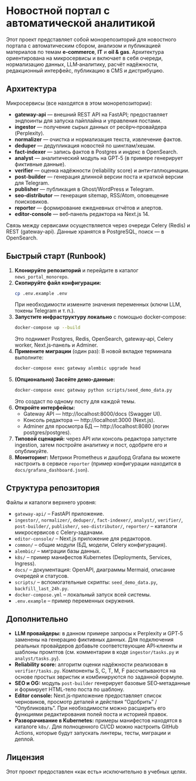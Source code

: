 # Новостной портал с автоматической аналитикой

Этот проект представляет собой монорепозиторий для новостного портала с автоматическим сбором, анализом и публикацией материалов по темам **e‑commerce**, **IT** и **oil & gas**. Архитектура ориентирована на микросервисы и включает в себя очереди, нормализацию данных, LLM‑аналитику, расчёт надёжности, редакционный интерфейс, публикацию в CMS и дистрибуцию.

## Архитектура

Микросервисы (все находятся в этом монорепозитории):

- **gateway-api** — внешний REST API на FastAPI; предоставляет эндпоинты для запуска пайплайна и управления постами.
- **ingestor** — получение сырых данных от ресёрч‑провайдера (Perplexity).
- **normalizer** — очистка и нормализация текста, извлечение фактов.
- **deduper** — дедупликация новостей по шинглам/хешам.
- **fact-indexer** — запись фактов в Postgres и индекс в OpenSearch.
- **analyst** — аналитический модуль на GPT‑5 (в примере генерирует фиктивные данные).
- **verifier** — оценка надёжности (reliability score) и анти‑галлюцинации.
- **post-builder** — генерация длинной версии поста и краткой версии для Telegram.
- **publisher** — публикация в Ghost/WordPress и Telegram.
- **seo-distributor** — генерация sitemap, RSS/Atom, оповещение поисковиков.
- **reporter** — формирование ежедневных отчётов и алертов.
- **editor-console** — веб‑панель редактора на Next.js 14.

Связь между сервисами осуществляется через очереди Celery (Redis) и REST (gateway-api). Данные хранятся в PostgreSQL, поиск — в OpenSearch.

## Быстрый старт (Runbook)

1. **Клонируйте репозиторий** и перейдите в каталог `news_portal_monorepo`.
2. **Скопируйте файл конфигурации:**
   ```bash
   cp .env.example .env
   ```
   При необходимости измените значения переменных (ключи LLM, токены Telegram и т. п.).
3. **Запустите инфраструктуру локально** с помощью docker‑compose:
   ```bash
   docker-compose up --build
   ```
   Это поднимет Postgres, Redis, OpenSearch, gateway‑api, Celery worker, Next.js‑панель и Adminer.
4. **Примените миграции** (один раз):
   В новой вкладке терминала выполните:
   ```bash
   docker-compose exec gateway alembic upgrade head
   ```
5. **(Опционально) Засейте демо‑данные:**
   ```bash
   docker-compose exec gateway python scripts/seed_demo_data.py
   ```
   Это создаст по одному посту для каждой темы.
6. **Откройте интерфейсы:**
   - Gateway API — http://localhost:8000/docs (Swagger UI).
   - Консоль редактора — http://localhost:3000 (Next.js).
   - Adminer для просмотра БД — http://localhost:8080 (логин postgres/postgres).
7. **Типовой сценарий:** через API или консоль редактора запустите ingestion, затем постройте аналитику и пост, одобрите его и опубликуйте.
8. **Мониторинг:** Метрики Prometheus и дашборд Grafana вы можете настроить в сервисе `reporter` (пример конфигурации находится в `docs/grafana_dashboard.json`).

## Структура репозитория

Файлы и каталоги верхнего уровня:

- `gateway-api/` – FastAPI приложение.
- `ingestor/`, `normalizer/`, `deduper/`, `fact-indexer/`, `analyst/`, `verifier/`, `post-builder/`, `publisher/`, `seo-distributor/`, `reporter/` – каталоги микросервисов с Celery‑задачами.
- `editor-console/` – Next.js приложение для редакторов.
- `common/` – общие модули (БД, модели, Celery конфигурация).
- `alembic/` – миграции базы данных.
- `k8s/` – пример манифестов Kubernetes (Deployments, Services, Ingress).
- `docs/` – документация: OpenAPI, диаграммы Mermaid, описание очередей и статусов.
- `scripts/` – вспомогательные скрипты: `seed_demo_data.py`, `backfill_last_24h.py`.
- `docker-compose.yml` – локальный запуск всей системы.
- `.env.example` – пример переменных окружения.

## Дополнительно

* **LLM провайдеры:** в данном примере запросы к Perplexity и GPT‑5 заменены на генерацию фиктивных данных. Для подключения реальных провайдеров добавьте соответствующие API‑клиенты и шаблоны промптов (см. комментарии в коде `ingestor/tasks.py` и `analyst/tasks.py`).
* **Reliability score:** алгоритм оценки надёжности реализован в `verifier/tasks.py`. Компоненты S, C, T, M, F рассчитываются на основе простых эвристик и комбинируются по заданной формуле.
* **SEO и OG:** модуль `post-builder` генерирует базовые SEO‑метаданные и формирует HTML‑тело поста по шаблону.
* **Editor console:** Next.js‑приложение предоставляет список черновиков, просмотр деталей и действия “Одобрить” / “Опубликовать”. При необходимости можно расширить его функциями редактирования полей поста и историей правок.
* **Разворачивание в Kubernetes:** примеры манифестов находятся в каталоге `k8s/`. Для полноценного CI/CD можно настроить GitHub Actions, которые будут запускать линтеры, тесты, миграции и деплой.

## Лицензия

Этот проект предоставлен «как есть» исключительно в учебных целях.